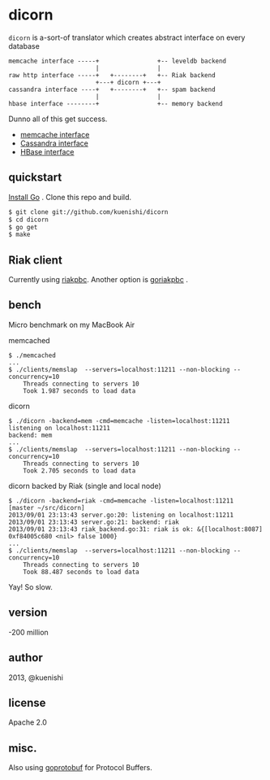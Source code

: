 # dicorn

`dicorn` is a-sort-of translator which creates abstract interface on every database


```
memcache interface -----+                +-- leveldb backend
                        |                |
raw http interface -----+   +--------+   +-- Riak backend
                        +---+ dicorn +---+
cassandra interface ----+   +--------+   +-- spam backend
                        |                |
hbase interface --------+                +-- memory backend
```

Dunno all of this get success.

- [memcache interface](https://github.com/memcached/memcached/blob/master/doc/protocol.txt)
- [Cassandra interface](https://git-wip-us.apache.org/repos/asf?p=cassandra.git;a=blob;f=interface/cassandra.thrift;hb=HEAD)
- [HBase interface](http://svn.apache.org/viewvc/hbase/trunk/hbase-server/src/main/resources/org/apache/hadoop/hbase/thrift/Hbase.thrift?view=markup)

## quickstart

[Install Go](http://golang.org/doc/install) . Clone this repo and build.

```sh
$ git clone git://github.com/kuenishi/dicorn
$ cd dicorn
$ go get
$ make
```

## Riak client

Currently using [riakpbc](https://github.com/mrb/riakpbc). Another option is [goriakpbc](https://github.com/tpjg/goriakpbc) .

## bench

Micro benchmark on my MacBook Air

memcached

```
$ ./memcached
...
$ ./clients/memslap  --servers=localhost:11211 --non-blocking --concurrency=10
	Threads connecting to servers 10
	Took 1.987 seconds to load data
```

dicorn

```
$ ./dicorn -backend=mem -cmd=memcache -listen=localhost:11211
listening on localhost:11211
backend: mem
...
$ ./clients/memslap  --servers=localhost:11211 --non-blocking --concurrency=10
	Threads connecting to servers 10
	Took 2.705 seconds to load data
```

dicorn backed by Riak (single and local node)
```
$ ./dicorn -backend=riak -cmd=memcache -listen=localhost:11211    [master ~/src/dicorn]
2013/09/01 23:13:43 server.go:20: listening on localhost:11211
2013/09/01 23:13:43 server.go:21: backend: riak
2013/09/01 23:13:43 riak_backend.go:31: riak is ok: &{[localhost:8087] 0xf84005c680 <nil> false 1000}
...
$ ./clients/memslap  --servers=localhost:11211 --non-blocking --concurrency=10
	Threads connecting to servers 10
	Took 88.487 seconds to load data
```

Yay! So slow.

## version

-200 million

## author

2013, @kuenishi

## license

Apache 2.0


## misc.

Also using [goprotobuf](https://code.google.com/p/goprotobuf/) for Protocol Buffers.

